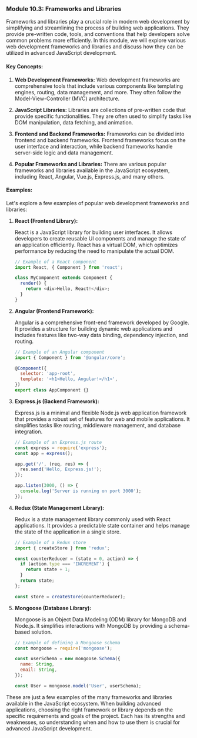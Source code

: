 ### Module 10.3: Frameworks and Libraries

Frameworks and libraries play a crucial role in modern web development by simplifying and streamlining the process of building web applications. They provide pre-written code, tools, and conventions that help developers solve common problems more efficiently. In this module, we will explore various web development frameworks and libraries and discuss how they can be utilized in advanced JavaScript development.

#### Key Concepts:
1. **Web Development Frameworks:** Web development frameworks are comprehensive tools that include various components like templating engines, routing, data management, and more. They often follow the Model-View-Controller (MVC) architecture.

2. **JavaScript Libraries:** Libraries are collections of pre-written code that provide specific functionalities. They are often used to simplify tasks like DOM manipulation, data fetching, and animation.

3. **Frontend and Backend Frameworks:** Frameworks can be divided into frontend and backend frameworks. Frontend frameworks focus on the user interface and interaction, while backend frameworks handle server-side logic and data management.

4. **Popular Frameworks and Libraries:** There are various popular frameworks and libraries available in the JavaScript ecosystem, including React, Angular, Vue.js, Express.js, and many others.

#### Examples:
Let's explore a few examples of popular web development frameworks and libraries:

1. **React (Frontend Library):**

   React is a JavaScript library for building user interfaces. It allows developers to create reusable UI components and manage the state of an application efficiently. React has a virtual DOM, which optimizes performance by reducing the need to manipulate the actual DOM.

   ```javascript
   // Example of a React component
   import React, { Component } from 'react';

   class MyComponent extends Component {
     render() {
       return <div>Hello, React!</div>;
     }
   }
   ```

2. **Angular (Frontend Framework):**

   Angular is a comprehensive front-end framework developed by Google. It provides a structure for building dynamic web applications and includes features like two-way data binding, dependency injection, and routing.

   ```javascript
   // Example of an Angular component
   import { Component } from '@angular/core';

   @Component({
     selector: 'app-root',
     template: '<h1>Hello, Angular!</h1>',
   })
   export class AppComponent {}
   ```

3. **Express.js (Backend Framework):**

   Express.js is a minimal and flexible Node.js web application framework that provides a robust set of features for web and mobile applications. It simplifies tasks like routing, middleware management, and database integration.

   ```javascript
   // Example of an Express.js route
   const express = require('express');
   const app = express();

   app.get('/', (req, res) => {
     res.send('Hello, Express.js!');
   });

   app.listen(3000, () => {
     console.log('Server is running on port 3000');
   });
   ```

4. **Redux (State Management Library):**

   Redux is a state management library commonly used with React applications. It provides a predictable state container and helps manage the state of the application in a single store.

   ```javascript
   // Example of a Redux store
   import { createStore } from 'redux';

   const counterReducer = (state = 0, action) => {
     if (action.type === 'INCREMENT') {
       return state + 1;
     }
     return state;
   };

   const store = createStore(counterReducer);
   ```

5. **Mongoose (Database Library):**

   Mongoose is an Object Data Modeling (ODM) library for MongoDB and Node.js. It simplifies interactions with MongoDB by providing a schema-based solution.

   ```javascript
   // Example of defining a Mongoose schema
   const mongoose = require('mongoose');

   const userSchema = new mongoose.Schema({
     name: String,
     email: String,
   });

   const User = mongoose.model('User', userSchema);
   ```

These are just a few examples of the many frameworks and libraries available in the JavaScript ecosystem. When building advanced applications, choosing the right framework or library depends on the specific requirements and goals of the project. Each has its strengths and weaknesses, so understanding when and how to use them is crucial for advanced JavaScript development.
